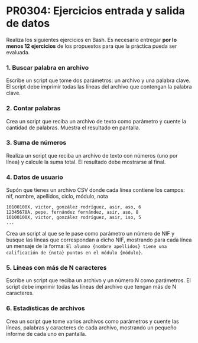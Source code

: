 # PR0304: Ejercicios entrada y salida de datos

Realiza los siguientes ejercicios en Bash. Es necesario entregar **por lo menos 12 ejercicios** de los propuestos para que la práctica pueda ser evaluada.

### 1. Buscar palabra en archivo

Escribe un script que tome dos parámetros: un archivo y una palabra clave. El script debe imprimir todas las líneas del archivo que contengan la palabra clave.

### 2. Contar palabras

Crea un script que reciba un archivo de texto como parámetro y cuente la cantidad de palabras. Muestra el resultado en pantalla.

### 3. Suma de números

Realiza un script que reciba un archivo de texto con números (uno por línea) y calcule la suma total. El resultado debe mostrarse al final.

### 4. Datos de usuario

Supón que tienes un archivo CSV donde cada línea contiene los campos: nif, nombre, apellidos, ciclo, módulo, nota

```csv
10100100X, victor, gonzález rodríguez, asir, aso, 6
12345678A, pepe, fernández fernández, asir, aso, 8
10100100X, victor, gonzález rodríguez, asir, iso, 5
...

```

Crea un script al que se le pase como parámetro un número de NIF y busque las líneas que correspondan a dicho NIF, mostrando para cada línea un mensaje de la forma: `El alumno {nombre apellidos} tiene una calificación de {nota} puntos en el módulo {módulo}`.


### 5. Líneas con más de N caracteres

Escribe un script que reciba un archivo y un número N como parámetros. El script debe imprimir todas las líneas del archivo que tengan más de N caracteres.


### 6. Estadísticas de archivos

Crea un script que tome varios archivos como parámetros y cuente las líneas, palabras y caracteres de cada archivo, mostrando un pequeño informe de cada uno en pantalla.